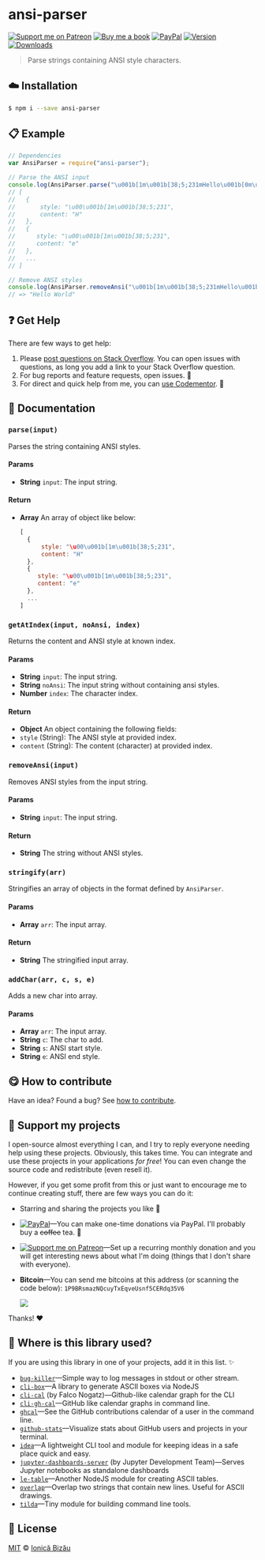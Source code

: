 
# ansi-parser

 [![Support me on Patreon][badge_patreon]][patreon] [![Buy me a book][badge_amazon]][amazon] [![PayPal][badge_paypal_donate]][paypal-donations] [![Version](https://img.shields.io/npm/v/ansi-parser.svg)](https://www.npmjs.com/package/ansi-parser) [![Downloads](https://img.shields.io/npm/dt/ansi-parser.svg)](https://www.npmjs.com/package/ansi-parser)

> Parse strings containing ANSI style characters.

## :cloud: Installation

```sh
$ npm i --save ansi-parser
```


## :clipboard: Example



```js
// Dependencies
var AnsiParser = require("ansi-parser");

// Parse the ANSI input
console.log(AnsiParser.parse("\u001b[1m\u001b[38;5;231mHello\u001b[0m\u001b[22m World"));
// [
//   {
//       style: "\u00\u001b[1m\u001b[38;5;231",
//       content: "H"
//   },
//   {
//      style: "\u00\u001b[1m\u001b[38;5;231",
//      content: "e"
//   },
//   ...
// ]

// Remove ANSI styles
console.log(AnsiParser.removeAnsi("\u001b[1m\u001b[38;5;231mHello\u001b[0m\u001b[22m World"));
// => "Hello World"
```

## :question: Get Help

There are few ways to get help:

 1. Please [post questions on Stack Overflow](https://stackoverflow.com/questions/ask). You can open issues with questions, as long you add a link to your Stack Overflow question.
 2. For bug reports and feature requests, open issues. :bug:
 3. For direct and quick help from me, you can [use Codementor](https://www.codementor.io/johnnyb). :rocket:


## :memo: Documentation


### `parse(input)`
Parses the string containing ANSI styles.

#### Params
- **String** `input`: The input string.

#### Return
- **Array** An array of object like below:

   ```js
   [
     {
         style: "\u00\u001b[1m\u001b[38;5;231",
         content: "H"
     },
     {
        style: "\u00\u001b[1m\u001b[38;5;231",
        content: "e"
     },
     ...
   ]
   ```

### `getAtIndex(input, noAnsi, index)`
Returns the content and ANSI style at known index.

#### Params
- **String** `input`: The input string.
- **String** `noAnsi`: The input string without containing ansi styles.
- **Number** `index`: The character index.

#### Return
- **Object** An object containing the following fields:
 - `style` (String): The ANSI style at provided index.
 - `content` (String): The content (character) at provided index.

### `removeAnsi(input)`
Removes ANSI styles from the input string.

#### Params
- **String** `input`: The input string.

#### Return
- **String** The string without ANSI styles.

### `stringify(arr)`
Stringifies an array of objects in the format defined by `AnsiParser`.

#### Params
- **Array** `arr`: The input array.

#### Return
- **String** The stringified input array.

### `addChar(arr, c, s, e)`
Adds a new char into array.

#### Params
- **Array** `arr`: The input array.
- **String** `c`: The char to add.
- **String** `s`: ANSI start style.
- **String** `e`: ANSI end style.



## :yum: How to contribute
Have an idea? Found a bug? See [how to contribute][contributing].


## :sparkling_heart: Support my projects

I open-source almost everything I can, and I try to reply everyone needing help using these projects. Obviously,
this takes time. You can integrate and use these projects in your applications *for free*! You can even change the source code and redistribute (even resell it).

However, if you get some profit from this or just want to encourage me to continue creating stuff, there are few ways you can do it:

 - Starring and sharing the projects you like :rocket:
 - [![PayPal][badge_paypal]][paypal-donations]—You can make one-time donations via PayPal. I'll probably buy a ~~coffee~~ tea. :tea:
 - [![Support me on Patreon][badge_patreon]][patreon]—Set up a recurring monthly donation and you will get interesting news about what I'm doing (things that I don't share with everyone).
 - **Bitcoin**—You can send me bitcoins at this address (or scanning the code below): `1P9BRsmazNQcuyTxEqveUsnf5CERdq35V6`

    ![](https://i.imgur.com/z6OQI95.png)

Thanks! :heart:


## :dizzy: Where is this library used?
If you are using this library in one of your projects, add it in this list. :sparkles:


 - [`bug-killer`](https://github.com/IonicaBizau/node-bug-killer)—Simple way to log messages in stdout or other stream.
 - [`cli-box`](https://github.com/IonicaBizau/node-cli-box)—A library to generate ASCII boxes via NodeJS
 - [`cli-cal`](https://github.com/fnogatz/cli-cal) (by Falco Nogatz)—Github-like calendar graph for the CLI
 - [`cli-gh-cal`](https://github.com/IonicaBizau/cli-gh-cal)—GitHub like calendar graphs in command line.
 - [`ghcal`](https://github.com/IonicaBizau/ghcal)—See the GitHub contributions calendar of a user in the command line.
 - [`github-stats`](https://github.com/IonicaBizau/github-stats)—Visualize stats about GitHub users and projects in your terminal.
 - [`idea`](https://github.com/IonicaBizau/idea)—A lightweight CLI tool and module for keeping ideas in a safe place quick and easy.
 - [`jupyter-dashboards-server`](https://github.com/jupyter-incubator/dashboards_server#readme) (by Jupyter Development Team)—Serves Jupyter notebooks as standalone dashboards
 - [`le-table`](https://github.com/IonicaBizau/le-table)—Another NodeJS module for creating ASCII tables.
 - [`overlap`](https://github.com/IonicaBizau/node-overlap)—Overlap two strings that contain new lines. Useful for ASCII drawings.
 - [`tilda`](https://github.com/IonicaBizau/tilda)—Tiny module for building command line tools.

## :scroll: License

[MIT][license] © [Ionică Bizău][website]

[badge_patreon]: http://ionicabizau.github.io/badges/patreon.svg
[badge_amazon]: http://ionicabizau.github.io/badges/amazon.svg
[badge_paypal]: http://ionicabizau.github.io/badges/paypal.svg
[badge_paypal_donate]: http://ionicabizau.github.io/badges/paypal_donate.svg
[patreon]: https://www.patreon.com/ionicabizau
[amazon]: http://amzn.eu/hRo9sIZ
[paypal-donations]: https://www.paypal.com/cgi-bin/webscr?cmd=_s-xclick&hosted_button_id=RVXDDLKKLQRJW
[donate-now]: http://i.imgur.com/6cMbHOC.png

[license]: http://showalicense.com/?fullname=Ionic%C4%83%20Biz%C4%83u%20%3Cbizauionica%40gmail.com%3E%20(https%3A%2F%2Fionicabizau.net)&year=2014#license-mit
[website]: https://ionicabizau.net
[contributing]: /CONTRIBUTING.md
[docs]: /DOCUMENTATION.md
